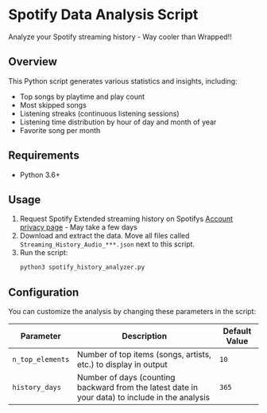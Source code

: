 # Spotify Data Analysis Script

Analyze your Spotify streaming history - Way cooler than Wrapped!!

## Overview

This Python script generates various statistics and insights, including:

- Top songs by playtime and play count
- Most skipped songs
- Listening streaks (continuous listening sessions)
- Listening time distribution by hour of day and month of year
- Favorite song per month

## Requirements

- Python 3.6+

## Usage

1. Request Spotify Extended streaming history on Spotifys [Account privacy page](https://www.spotify.com/us/account/privacy/) - May take a few days
2. Download and extract the data. Move all files called `Streaming_History_Audio_***.json` next to this script.
3. Run the script:
	```bash
	python3 spotify_history_analyzer.py
	```

## Configuration

You can customize the analysis by changing these parameters in the script:

| Parameter        | Description                                                                                     | Default Value |
| ---------------- | ----------------------------------------------------------------------------------------------- | ------------- |
| `n_top_elements` | Number of top items (songs, artists, etc.) to display in output                                 | `10`          |
| `history_days`   | Number of days (counting backward from the latest date in your data) to include in the analysis | `365`         |
